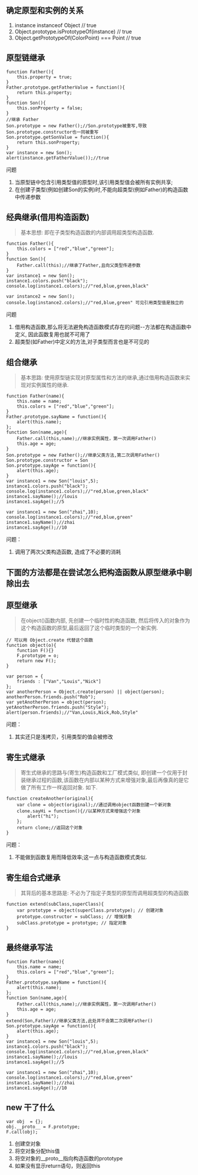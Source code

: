 ## 确定原型和实例的关系
1. instance instanceof Object // true
2. Object.prototype.isPrototypeOf(instance) // true
3. Object.getPrototypeOf(ColorPoint) === Point // true

## 原型链继承
```
function Father(){
	this.property = true;
}
Father.prototype.getFatherValue = function(){
	return this.property;
}
function Son(){
	this.sonProperty = false;
}
//继承 Father
Son.prototype = new Father();//Son.prototype被重写,导致Son.prototype.constructor也一同被重写
Son.prototype.getSonValue = function(){
	return this.sonProperty;
}
var instance = new Son();
alert(instance.getFatherValue());//true
```
问题
1. 当原型链中包含引用类型值的原型时,该引用类型值会被所有实例共享;
2. 在创建子类型(例如创建Son的实例)时,不能向超类型(例如Father)的构造函数中传递参数

## 经典继承(借用构造函数)
> 基本思想: 即在子类型构造函数的内部调用超类型构造函数.
```
function Father(){
	this.colors = ["red","blue","green"];
}
function Son(){
	Father.call(this);//继承了Father,且向父类型传递参数
}
var instance1 = new Son();
instance1.colors.push("black");
console.log(instance1.colors);//"red,blue,green,black"

var instance2 = new Son();
console.log(instance2.colors);//"red,blue,green" 可见引用类型值是独立的
```
问题
1. 借用构造函数,那么将无法避免构造函数模式存在的问题--方法都在构造函数中定义, 因此函数复用也就不可用了
2. 超类型(如Father)中定义的方法,对子类型而言也是不可见的

## 组合继承
> 基本思路: 使用原型链实现对原型属性和方法的继承,通过借用构造函数来实现对实例属性的继承.
```
function Father(name){
	this.name = name;
	this.colors = ["red","blue","green"];
}
Father.prototype.sayName = function(){
	alert(this.name);
};
function Son(name,age){
	Father.call(this,name);//继承实例属性，第一次调用Father()
	this.age = age;
}
Son.prototype = new Father();//继承父类方法,第二次调用Father()
Son.prototype.constructor = Son
Son.prototype.sayAge = function(){
	alert(this.age);
}
var instance1 = new Son("louis",5);
instance1.colors.push("black");
console.log(instance1.colors);//"red,blue,green,black"
instance1.sayName();//louis
instance1.sayAge();//5

var instance1 = new Son("zhai",10);
console.log(instance1.colors);//"red,blue,green"
instance1.sayName();//zhai
instance1.sayAge();//10
```
问题：
1. 调用了两次父类构造函数, 造成了不必要的消耗

## 下面的方法都是在尝试怎么把构造函数从原型继承中剔除出去
## 原型继承
> 在object()函数内部, 先创建一个临时性的构造函数, 然后将传入的对象作为这个构造函数的原型,最后返回了这个临时类型的一个新实例.
```
// 可以用 Object.create 代替这个函数
function object(o){
	function F(){}
	F.prototype = o;
	return new F();
}

var person = {
	friends : ["Van","Louis","Nick"]
};
var anotherPerson = Object.create(person) || object(person);
anotherPerson.friends.push("Rob");
var yetAnotherPerson = object(person);
yetAnotherPerson.friends.push("Style");
alert(person.friends);//"Van,Louis,Nick,Rob,Style"
```
问题：
1. 其实还只是浅拷贝，引用类型的值会被修改

## 寄生式继承
> 寄生式继承的思路与(寄生)构造函数和工厂模式类似, 即创建一个仅用于封装继承过程的函数,该函数在内部以某种方式来增强对象,最后再像真的是它做了所有工作一样返回对象. 如下.
```
function createAnother(original){
	var clone = object(original);//通过调用object函数创建一个新对象
	clone.sayHi = function(){//以某种方式来增强这个对象
		alert("hi");
	};
	return clone;//返回这个对象
}
```
问题：
1. 不能做到函数复用而降低效率;这一点与构造函数模式类似.

## 寄生组合式继承
> 其背后的基本思路是: 不必为了指定子类型的原型而调用超类型的构造函数
```
function extend(subClass,superClass){
	var prototype = object(superClass.prototype); // 创建对象
	prototype.constructor = subClass; // 增强对象
	subClass.prototype = prototype; // 指定对象
}
```

## 最终继承写法
```
function Father(name){
	this.name = name;
	this.colors = ["red","blue","green"];
}
Father.prototype.sayName = function(){
	alert(this.name);
};
function Son(name,age){
	Father.call(this,name);//继承实例属性，第一次调用Father()
	this.age = age;
}
extend(Son,Father)//继承父类方法,此处并不会第二次调用Father()
Son.prototype.sayAge = function(){
	alert(this.age);
}
var instance1 = new Son("louis",5);
instance1.colors.push("black");
console.log(instance1.colors);//"red,blue,green,black"
instance1.sayName();//louis
instance1.sayAge();//5

var instance1 = new Son("zhai",10);
console.log(instance1.colors);//"red,blue,green"
instance1.sayName();//zhai
instance1.sayAge();//10
```

## new 干了什么
```
var obj  = {};
obj.__proto__ = F.prototype;
F.call(obj);
```
1. 创建空对象
2. 将空对象分配this值
3. 将空对象的__proto__指向构造函数的prototype
4. 如果没有显示return语句，则返回this







